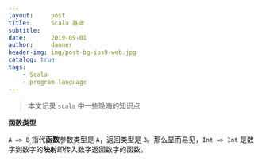 ```yaml
---
layout:     post
title:      Scala 基础
subtitle:   
date:       2019-09-01
author:     danner
header-img: img/post-bg-ios9-web.jpg
catalog: true
tags:
    - Scala
    - program language
---
```


> 本文记录 `scala` 中一些隐晦的知识点


**函数类型**

`A => B` 指代**函数**参数类型是 `A`，返回类型是 `B`。那么显而易见，`Int => Int` 是数字到数字的**映射**即传入数字返回数字的函数。